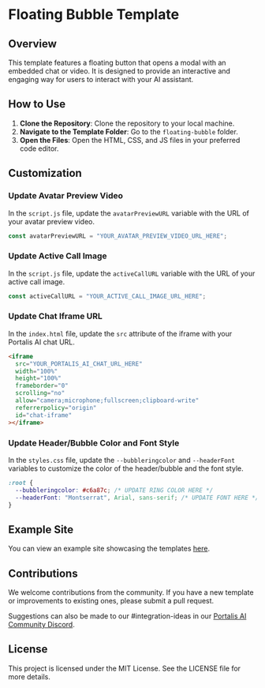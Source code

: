 # Floating Bubble Template

## Overview

This template features a floating button that opens a modal with an embedded chat or video. It is designed to provide an interactive and engaging way for users to interact with your AI assistant.

## How to Use

1. **Clone the Repository**: Clone the repository to your local machine.
2. **Navigate to the Template Folder**: Go to the `floating-bubble` folder.
3. **Open the Files**: Open the HTML, CSS, and JS files in your preferred code editor.

## Customization

### Update Avatar Preview Video

In the `script.js` file, update the `avatarPreviewURL` variable with the URL of your avatar preview video.

```javascript
const avatarPreviewURL = "YOUR_AVATAR_PREVIEW_VIDEO_URL_HERE";
```

### Update Active Call Image

In the `script.js` file, update the `activeCallURL` variable with the URL of your active call image.

```javascript
const activeCallURL = "YOUR_ACTIVE_CALL_IMAGE_URL_HERE";
```

### Update Chat Iframe URL

In the `index.html` file, update the `src` attribute of the iframe with your Portalis AI chat URL.

```html
<iframe
  src="YOUR_PORTALIS_AI_CHAT_URL_HERE"
  width="100%"
  height="100%"
  frameborder="0"
  scrolling="no"
  allow="camera;microphone;fullscreen;clipboard-write"
  referrerpolicy="origin"
  id="chat-iframe"
></iframe>
```

### Update Header/Bubble Color and Font Style

In the `styles.css` file, update the `--bubbleringcolor` and `--headerFont` variables to customize the color of the header/bubble and the font style.

```css
:root {
  --bubbleringcolor: #c6a87c; /* UPDATE RING COLOR HERE */
  --headerFont: "Montserrat", Arial, sans-serif; /* UPDATE FONT HERE */
}
```

## Example Site

You can view an example site showcasing the templates [here](https://emmanuelahonle1.github.io/portalisAI-avatar-templates/).

## Contributions

We welcome contributions from the community. If you have a new template or improvements to existing ones, please submit a pull request.

Suggestions can also be made to our #integration-ideas in our [Portalis AI Community Discord](https://discord.gg/54f3uz99).

## License

This project is licensed under the MIT License. See the LICENSE file for more details.
